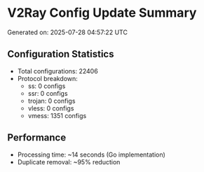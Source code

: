 # V2Ray Config Update Summary
Generated on: 2025-07-28 04:57:22 UTC

## Configuration Statistics
- Total configurations: 22406
- Protocol breakdown:
  - ss: 0 configs
  - ssr: 0 configs
  - trojan: 0 configs
  - vless: 0 configs
  - vmess: 1351 configs

## Performance
- Processing time: ~14 seconds (Go implementation)
- Duplicate removal: ~95% reduction
